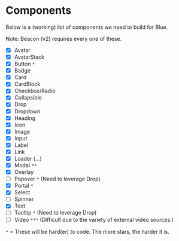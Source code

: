 # Components

Below is a (working) list of components we need to build for Blue.

Note: Beacon (v2) requires every one of these.

* [x] Avatar
* [x] AvatarStack
* [x] Button `*`
* [x] Badge
* [x] Card
* [x] CardBlock
* [x] Checkbox/Radio
* [x] Collapsible
* [x] Drop
* [x] Dropdown
* [x] Heading
* [x] Icon
* [x] Image
* [x] Input
* [x] Label
* [x] Link
* [x] Loader (...)
* [x] Modal `**`
* [x] Overlay
* [ ] Popover `*` (Need to leverage Drop)
* [x] Portal `*`
* [x] Select
* [ ] Spinner
* [x] Text
* [ ] Tooltip `*` (Need to leverage Drop)
* [ ] Video `***` (Difficult due to the variety of external video sources.)

`*` = These will be hard(er) to code. The more stars, the harder it is.
